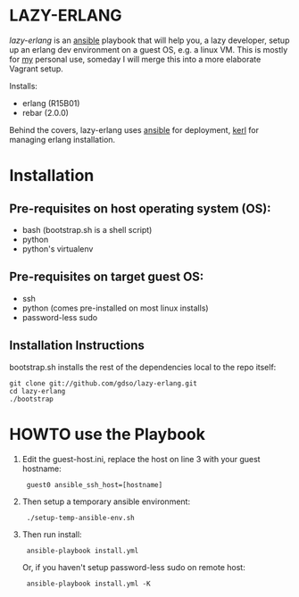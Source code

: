 LAZY-ERLANG
===========
*lazy-erlang* is an [ansible](http://ansible.cc) playbook that will help you, a lazy developer, 
setup up an erlang dev environment on a guest OS, e.g. a linux VM.
This is mostly for [my](http://github.com/gdso) personal use, someday I will merge this into a more 
elaborate Vagrant setup.
 
Installs:
  - erlang (R15B01)
  - rebar (2.0.0)

Behind the covers, lazy-erlang uses [ansible](http://ansible.cc) for deployment, 
[kerl](https://github.com/spawngrid/kerl) for managing erlang installation.

# Installation

## Pre-requisites on host operating system (OS):
  - bash (bootstrap.sh is a shell script)
  - python
  - python's virtualenv

## Pre-requisites on target guest OS:
  - ssh
  - python (comes pre-installed on most linux installs)
  - password-less sudo

## Installation Instructions
bootstrap.sh installs the rest of the dependencies local to the repo itself:

    git clone git://github.com/gdso/lazy-erlang.git
    cd lazy-erlang
    ./bootstrap
    
# HOWTO use the Playbook

1. Edit the guest-host.ini, replace the host on line 3 with your guest hostname:
 
        guest0 ansible_ssh_host=[hostname]
        
2. Then setup a temporary ansible environment:

        ./setup-temp-ansible-env.sh

3. Then run install:
    
        ansible-playbook install.yml

   Or, if you haven't setup password-less sudo on remote host:
        
        ansible-playbook install.yml -K
    

  


